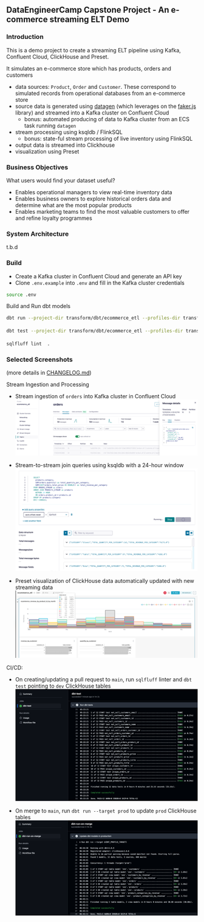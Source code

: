 ## DataEngineerCamp Capstone Project - An e-commerce streaming ELT Demo

### Introduction
This is a demo project to create a streaming ELT pipeline using Kafka, Confluent Cloud, ClickHouse and Preset.

It simulates an e-commerce store which has products, orders and customers
- data sources: `Product`, `Order` and `Customer`. These correspond to simulated records from operational databases from an e-commerce store
- source data is generated using [datagen](https://github.com/MaterializeInc/datagen) (which leverages on the [faker.js](https://fakerjs.dev/) library) and streamed into a Kafka cluster on Confluent Cloud
  - bonus: automated producing of data to Kafka cluster from an ECS task running `datagen`
- stream processing using ksqldb / FlinkSQL
  - bonus: state-ful stream processing of live inventory using FlinkSQL
- output data is streamed into Clickhouse
- visualization using Preset

### Business Objectives
What users would find your dataset useful?
- Enables operational managers to view real-time inventory data
- Enables business owners to explore historical orders data and determine what are the most popular products
- Enables marketing teams to find the most valuable customers to offer and refine loyalty programmes

### System Architecture

t.b.d

### Build

- Create a Kafka cluster in Confluent Cloud and generate an API key
- Clone `.env.example` into `.env` and fill in the Kafka cluster credentials
```bash
source .env
```

Build and Run dbt models
```bash
dbt run --project-dir transform/dbt/ecommerce_etl --profiles-dir transform/dbt/ecommerce_etl

dbt test --project-dir transform/dbt/ecommerce_etl --profiles-dir transform/dbt/ecommerce_etl

sqlfluff lint  .
```

### Selected Screenshots
(more details in [CHANGELOG.md](CHANGELOG.md))

Stream Ingestion and Processing
- Stream ingestion of `orders` into Kafka cluster in Confluent Cloud
![images/ccloud_orders.png](images/ccloud_orders.png)

- Stream-to-stream join queries using ksqldb with a 24-hour window
![images/ksqldb_streaming_joins.png](images/ksqldb_streaming_joins.png)

- Preset visualization of ClickHouse data automatically updated with new streaming data
![images/preset_visualization_02.png](images/preset_visualization_02.png)

CI/CD:
- On creating/updating a pull request to `main`, run `sqlfluff` linter and `dbt test` pointing to `dev` ClickHouse tables
![images/cicd_gh_actions_dbt_test.png](images/cicd_gh_actions_dbt_test.png)

- On merge to `main`, run `dbt run --target prod` to update `prod` ClickHouse tables
![images/cicd_gh_actions_dbt-run-on-merge.png](images/cicd_gh_actions_dbt-run-on-merge.png)
